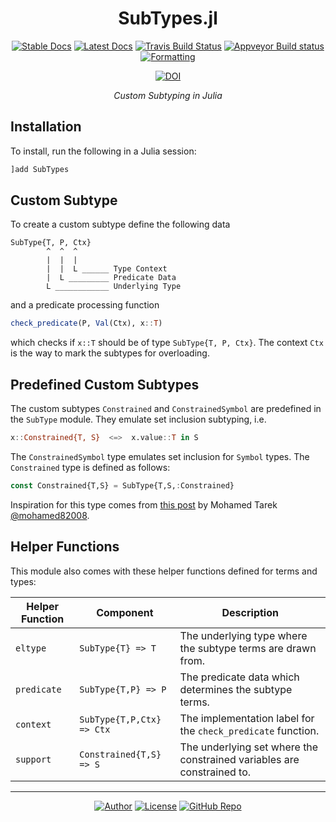 <div align="center">

# SubTypes.jl

[![Stable Docs](https://img.shields.io/badge/docs-stable-blue.svg?style=flat-square)](https://bhgomes.github.io/SubTypes.jl/stable)
[![Latest Docs](https://img.shields.io/badge/docs-latest-blue.svg?style=flat-square)](https://bhgomes.github.io/SubTypes.jl/latest)
[![Travis Build Status](https://img.shields.io/travis/com/bhgomes/SubTypes.jl?style=flat-square)](https://travis-ci.com/bhgomes/SubTypes.jl)
[![Appveyor Build status](https://img.shields.io/appveyor/ci/bhgomes/subtypes-jl?style=flat-square)](https://ci.appveyor.com/project/bhgomes/subtypes-jl)
[![Formatting](https://img.shields.io/badge/format-tab%204%20margin%2096-888?style=flat-square)](https://github.com/domluna/JuliaFormatter.jl)

[![DOI](https://zenodo.org/badge/DOI/10.5281/zenodo.3525301.svg)](https://doi.org/10.5281/zenodo.3525301)

_Custom Subtyping in Julia_

</div>

## Installation

To install, run the following in a Julia session:

```julia
]add SubTypes
```

## Custom Subtype

To create a custom subtype define the following data

```
SubType{T, P, Ctx}
        ^  ^  ^
        |  |  |
        |  |  L ______ Type Context
        |  L _________ Predicate Data
        L ____________ Underlying Type
```

and a predicate processing function

```julia
check_predicate(P, Val(Ctx), x::T)
```

which checks if `x::T` should be of type `SubType{T, P, Ctx}`. The context `Ctx` is the way to mark the subtypes for overloading.

## Predefined Custom Subtypes

The custom subtypes `Constrained` and `ConstrainedSymbol` are predefined in the `SubType` module. They emulate set inclusion subtyping, i.e.

```julia
x::Constrained{T, S}  <=>  x.value::T in S
```

The `ConstrainedSymbol` type emulates set inclusion for `Symbol` types. The `Constrained` type is defined as follows:

```julia
const Constrained{T,S} = SubType{T,S,:Constrained}
```

Inspiration for this type comes from [this post](https://discourse.julialang.org/t/creating-custom-type-of-enumerations-of-symbols/18635/7) by Mohamed Tarek [@mohamed82008](https://github.com/mohamed82008).

## Helper Functions

This module also comes with these helper functions defined for terms and types:

| Helper Function | Component | Description |
|-----------------|-----------|-------------|
| `eltype` | `SubType{T} => T` | The underlying type where the subtype terms are drawn from. |
| `predicate` | `SubType{T,P} => P` | The predicate data which determines the subtype terms. |
| `context` | `SubType{T,P,Ctx} => Ctx` | The implementation label for the `check_predicate` function. |
| `support` | `Constrained{T,S} => S` | The underlying set where the constrained variables are constrained to. |

---
<div align="center">

[![Author](https://img.shields.io/badge/-bhgomes-blue?style=for-the-badge)](https://github.com/bhgomes)
[![License](https://img.shields.io/badge/-UNLICENSE-lightgray?style=for-the-badge)](UNLICENSE)
[![GitHub Repo](https://img.shields.io/badge/-GitHub-black?style=for-the-badge)](https://github.com/bhgomes/SubTypes.jl)

</div>
